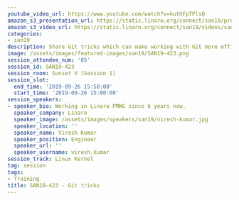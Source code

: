 ```yaml
---
youtube_video_url: https://www.youtube.com/watch?v=huthFpTPlsQ
amazon_s3_presentation_url: https://static.linaro.org/connect/san19/presentations/san19-423.pdf
amazon_s3_video_url: https://static.linaro.org/connect/san19/videos/san19-423.mp4
categories:
- san19
description: Share Git tricks which can make working with Git more efficient
image: /assets/images/featured-images/san19/SAN19-423.png
session_attendee_num: '85'
session_id: SAN19-423
session_room: Sunset V (Session 1)
session_slot:
  end_time: '2019-09-26 15:50:00'
  start_time: '2019-09-26 15:00:00'
session_speakers:
- speaker_bio: Working in Linaro PMWG since 6 years now.
  speaker_company: Linaro
  speaker_image: /assets/images/speakers/san19/viresh-kumar.jpg
  speaker_location: ''
  speaker_name: Viresh Kumar
  speaker_position: Engineer
  speaker_url: ''
  speaker_username: viresh.kumar
session_track: Linux Kernel
tag: session
tags:
- Training
title: SAN19-423 - Git tricks
---
```

